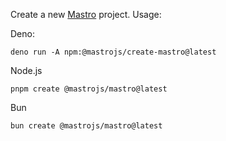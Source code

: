 Create a new [Mastro](https://mastrojs.github.io/) project. Usage:

 Deno:

    deno run -A npm:@mastrojs/create-mastro@latest

 Node.js

    pnpm create @mastrojs/mastro@latest

Bun

    bun create @mastrojs/mastro@latest
